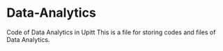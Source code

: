 # Data-Analytics
Code of Data Analytics in Upitt
This is a file for storing codes and files of Data Analytics.
